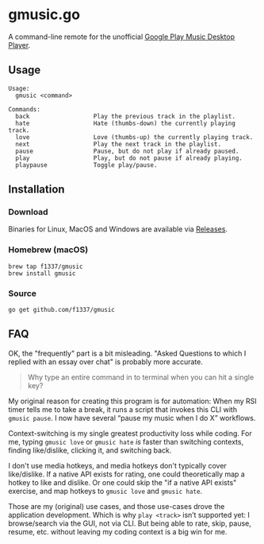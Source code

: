 gmusic.go
=========

A command-line remote for the unofficial [Google Play Music Desktop Player](https://github.com/MarshallOfSound/Google-Play-Music-Desktop-Player-UNOFFICIAL-).

## Usage

```
Usage:
  gmusic <command>

Commands:
  back                  Play the previous track in the playlist.
  hate                  Hate (thumbs-down) the currently playing track.
  love                  Love (thumbs-up) the currently playing track.
  next                  Play the next track in the playlist.
  pause                 Pause, but do not play if already paused.
  play                  Play, but do not pause if already playing.
  playpause             Toggle play/pause.
```

## Installation

### Download

Binaries for Linux, MacOS and Windows are available via [Releases](https://github.com/f1337/gmusic.go/releases).

### Homebrew (macOS)

```
brew tap f1337/gmusic
brew install gmusic
```

### Source

```
go get github.com/f1337/gmusic
```

## FAQ

OK, the "frequently" part is a bit misleading. "Asked Questions to which I replied with an essay over chat" is probably more accurate.

> Why type an entire command in to terminal when you can hit a single key?

My original reason for creating this program is for automation: When my RSI timer tells me to take a break, it runs a script that invokes this CLI with `gmusic pause`. I now have several “pause my music when I do X” workflows.

Context-switching is my single greatest productivity loss while coding. For me, typing `gmusic love` or `gmusic hate` *is* faster than switching contexts, finding like/dislike, clicking it, and switching back.

I don't use media hotkeys, and media hotkeys don't typically cover like/dislike. If a native API exists for rating, one could theoretically map a hotkey to like and dislike. Or one could skip the "if a native API exists" exercise, and map hotkeys to `gmusic love` and `gmusic hate`.

Those are my (original) use cases, and those use-cases drove the application development. Which is why `play <track>` isn’t supported yet: I browse/search via the GUI, not via CLI. But being able to rate, skip, pause, resume, etc. without leaving my coding context is a big win for me.
